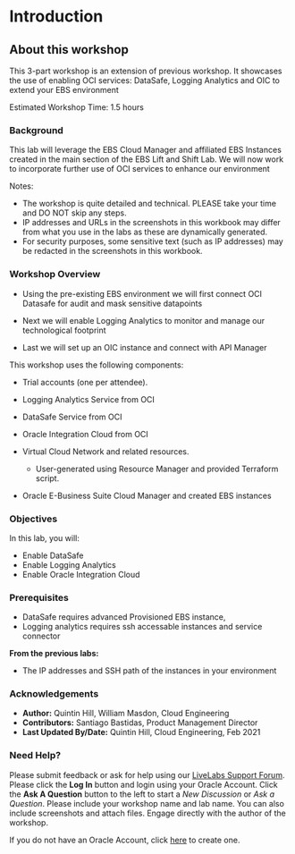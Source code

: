 # Introduction

## About this workshop

This 3-part workshop is an extension of previous workshop. It showcases the use of enabling OCI services: DataSafe, Logging Analytics and OIC to extend your EBS environment

Estimated Workshop Time: 1.5 hours

### **Background**

This lab will leverage the EBS Cloud Manager and affiliated EBS Instances created in the main section of the EBS Lift and Shift Lab. We will now work to incorporate further use of OCI services to enhance our environment

Notes:

* The workshop is quite detailed and technical. PLEASE take your time and DO NOT skip any steps.
* IP addresses and URLs in the screenshots in this workbook may differ from what you use in the labs as these are dynamically generated.
* For security purposes, some sensitive text (such as IP addresses) may be redacted in the screenshots in this workbook.

### Workshop Overview

* Using the pre-existing EBS environment we will first connect OCI Datasafe for audit and mask sensitive datapoints

* Next we will enable Logging Analytics to monitor and manage our technological footprint

* Last we will set up an OIC instance and connect with API Manager

This workshop uses the following components:

* Trial accounts (one per attendee).

* Logging Analytics Service from OCI

* DataSafe Service from OCI

* Oracle Integration Cloud from OCI

* Virtual Cloud Network and related resources.
    - User-generated using Resource Manager and provided Terraform script.

* Oracle E-Business Suite Cloud Manager and created EBS instances

### Objectives

In this lab, you will:
* Enable DataSafe
* Enable Logging Analytics
* Enable Oracle Integration Cloud

### **Prerequisites**

* DataSafe requires advanced Provisioned EBS instance, 
* Logging analytics requires ssh accessable instances and service connector

**From the previous labs:**

* The IP addresses and SSH path of the instances in your environment

### Acknowledgements

* **Author:** Quintin Hill, William Masdon, Cloud Engineering
* **Contributors:** Santiago Bastidas, Product Management Director
* **Last Updated By/Date:** Quintin Hill, Cloud Engineering, Feb 2021

### Need Help?
Please submit feedback or ask for help using our [LiveLabs Support Forum](https://community.oracle.com/tech/developers/categories/ebs-on-oci-automation). Please click the **Log In** button and login using your Oracle Account. Click the **Ask A Question** button to the left to start a *New Discussion* or *Ask a Question*.  Please include your workshop name and lab name.  You can also include screenshots and attach files.  Engage directly with the author of the workshop.

If you do not have an Oracle Account, click [here](https://profile.oracle.com/myprofile/account/create-account.jspx) to create one. 
